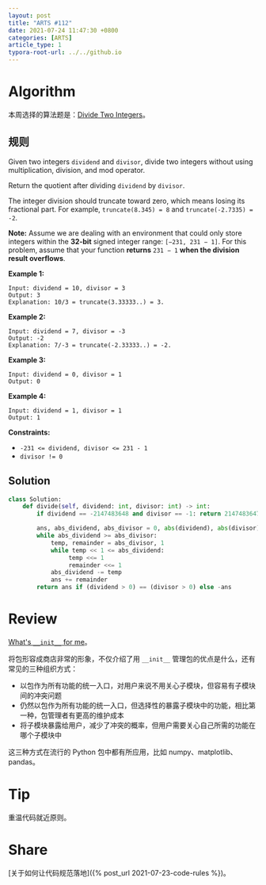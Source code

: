 ```yaml
---
layout: post
title: "ARTS #112"
date: 2021-07-24 11:47:30 +0800
categories: [ARTS]
article_type: 1
typora-root-url: ../../github.io
---
```



# Algorithm

本周选择的算法题是：[Divide Two Integers](https://leetcode.com/problems/divide-two-integers/)。


## 规则

Given two integers `dividend` and `divisor`, divide two integers without using multiplication, division, and mod operator.

Return the quotient after dividing `dividend` by `divisor`.

The integer division should truncate toward zero, which means losing its fractional part. For example, `truncate(8.345) = 8` and `truncate(-2.7335) = -2`.

**Note:** Assume we are dealing with an environment that could only store integers within the **32-bit** signed integer range: `[−231, 231 − 1]`. For this problem, assume that your function **returns** `231 − 1` **when the division result overflows**.

 

**Example 1:**

```
Input: dividend = 10, divisor = 3
Output: 3
Explanation: 10/3 = truncate(3.33333..) = 3.
```

**Example 2:**

```
Input: dividend = 7, divisor = -3
Output: -2
Explanation: 7/-3 = truncate(-2.33333..) = -2.
```

**Example 3:**

```
Input: dividend = 0, divisor = 1
Output: 0
```

**Example 4:**

```
Input: dividend = 1, divisor = 1
Output: 1
```

 

**Constraints:**

- `-231 <= dividend, divisor <= 231 - 1`
- `divisor != 0`

## Solution

```python
class Solution:
    def divide(self, dividend: int, divisor: int) -> int:
        if dividend == -2147483648 and divisor == -1: return 2147483647

        ans, abs_dividend, abs_divisor = 0, abs(dividend), abs(divisor)
        while abs_dividend >= abs_divisor:
            temp, remainder = abs_divisor, 1
            while temp << 1 <= abs_dividend:
                 temp <<= 1
                 remainder <<= 1
            abs_dividend -= temp
            ans += remainder
        return ans if (dividend > 0) == (divisor > 0) else -ans
```


# Review

[What's `__init__` for me](https://towardsdatascience.com/whats-init-for-me-d70a312da583)。

将包形容成商店非常的形象，不仅介绍了用 `__init__` 管理包的优点是什么，还有常见的三种组织方式：

- 以包作为所有功能的统一入口，对用户来说不用关心子模块，但容易有子模块间的冲突问题
- 仍然以包作为所有功能的统一入口，但选择性的暴露子模块中的功能，相比第一种，包管理者有更高的维护成本
- 将子模块暴露给用户，减少了冲突的概率，但用户需要关心自己所需的功能在哪个子模块中

这三种方式在流行的 Python 包中都有所应用，比如 numpy、matplotlib、pandas。

# Tip

重温代码就近原则。

# Share

[关于如何让代码规范落地]({% post_url 2021-07-23-code-rules %})。

